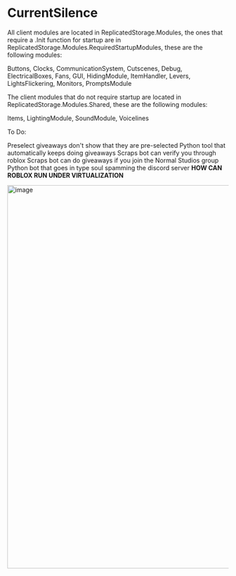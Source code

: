 # CurrentSilence

All client modules are located in ReplicatedStorage.Modules, the ones that require a .Init function for startup are in ReplicatedStorage.Modules.RequiredStartupModules, these are the following modules:

Buttons, Clocks, CommunicationSystem, Cutscenes, Debug, ElectricalBoxes, Fans, GUI, HidingModule, ItemHandler, Levers, LightsFlickering, Monitors, PromptsModule

The client modules that do not require startup are located in ReplicatedStorage.Modules.Shared, these are the following modules:

Items, LightingModule, SoundModule, Voicelines

To Do:

Preselect giveaways don't show that they are pre-selected
Python tool that automatically keeps doing giveaways
Scraps bot can verify you through roblox
Scraps bot can do giveaways if you join the Normal Studios group
Python bot that goes in type soul spamming the discord server
**HOW CAN ROBLOX RUN UNDER VIRTUALIZATION**

<img width="1078" height="872" alt="image" src="https://github.com/user-attachments/assets/5963af59-1566-4bd6-b211-d97d24e9883f" />
